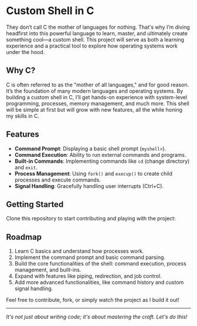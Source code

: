 # Custom Shell in C

They don’t call C the mother of languages for nothing. That's why I’m diving headfirst into this powerful language to learn, master, and ultimately create something cool—a custom shell. This project will serve as both a learning experience and a practical tool to explore how operating systems work under the hood.

## Why C?

C is often referred to as the "mother of all languages," and for good reason. It’s the foundation of many modern languages and operating systems. By building a custom shell in C, I’ll get hands-on experience with system-level programming, processes, memory management, and much more. This shell will be simple at first but will grow with new features, all the while honing my skills in C.

## Features

- **Command Prompt**: Displaying a basic shell prompt (`myshell>`).
- **Command Execution**: Ability to run external commands and programs.
- **Built-in Commands**: Implementing commands like `cd` (change directory) and `exit`.
- **Process Management**: Using `fork()` and `execvp()` to create child processes and execute commands.
- **Signal Handling**: Gracefully handling user interrupts (Ctrl+C).

## Getting Started

Clone this repository to start contributing and playing with the project:


## Roadmap

1. Learn C basics and understand how processes work.
2. Implement the command prompt and basic command parsing.
3. Build the core functionalities of the shell: command execution, process management, and built-ins.
4. Expand with features like piping, redirection, and job control.
5. Add more advanced functionalities, like command history and custom signal handling.

Feel free to contribute, fork, or simply watch the project as I build it out!

---

_It's not just about writing code; it's about mastering the craft. Let's do this!_
